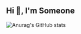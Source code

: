 ## Hi 👋, I'm Someone

![Anurag's GitHub stats](https://github-readme-stats.vercel.app/api?username=anuraghazra&show_icons=true&theme=radical)
<!--
**Yassine2052/Yassine2052** is a ✨ _special_ ✨ repository because its `README.md` (this file) appears on your GitHub profile.

Here are some ideas to get you started:

- 🔭 I’m currently working on ...
- 🌱 I’m currently learning ...
- 👯 I’m looking to collaborate on ...
- 🤔 I’m looking for help with ...
- 💬 Ask me about ...
- 📫 How to reach me: ...
- 😄 Pronouns: ...
- ⚡ Fun fact: ...
-->

